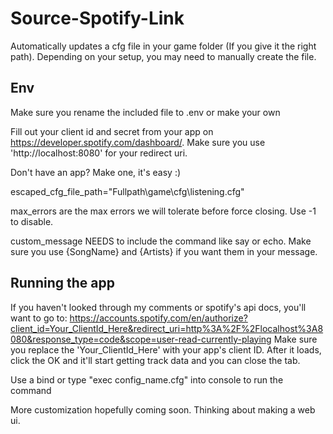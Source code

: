 # Source-Spotify-Link
Automatically updates a cfg file in your game folder (If you give it the right path). Depending on your setup, you may need to manually create the file.

## Env
Make sure you rename the included file to .env or make your own

Fill out your client id and secret from your app on https://developer.spotify.com/dashboard/. Make sure you use 'http://localhost:8080' for your redirect uri.

Don't have an app? Make one, it's easy :)

escaped_cfg_file_path="Fullpath\\game\\cfg\\listening.cfg"

max_errors are the max errors we will tolerate before force closing. Use -1 to disable.

custom_message NEEDS to include the command like say or echo. Make sure you use {SongName} and {Artists} if you want them in your message.

## Running the app

If you haven't looked through my comments or spotify's api docs, you'll want to go to:
https://accounts.spotify.com/en/authorize?client_id=Your_ClientId_Here&redirect_uri=http%3A%2F%2Flocalhost%3A8080&response_type=code&scope=user-read-currently-playing Make sure you replace the 'Your_ClientId_Here' with your app's client ID.
After it loads, click the OK and it'll start getting track data and you can close the tab.

Use a bind or type "exec config_name.cfg" into console to run the command

More customization hopefully coming soon. Thinking about making a web ui.